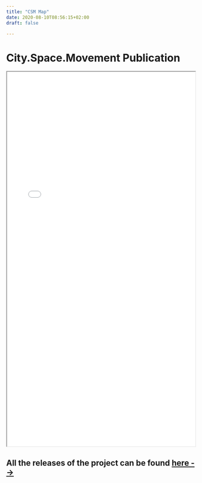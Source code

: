```yaml
---
title: "CSM Map"
date: 2020-08-10T08:56:15+02:00
draft: false

---
```


<html>
  <head>
    <title>City.Space.Movement</title>
  </head>
  <body>
    <h1>City.Space.Movement Publication</h1>
    <iframe src="/upcoming/csmmap.pdf" width="100%" height="1000px">
    </iframe>
  </body>
</html>

## All the releases of the project can be found [here -->](https://www.irritiertestadt.de/projekt/city-space-movement/en)